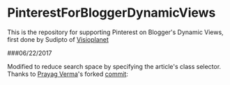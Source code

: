 PinterestForBloggerDynamicViews
===============================

This is the repository for supporting Pinterest on Blogger's Dynamic Views, first done by Sudipto of [Visioplanet](http://visioplanet.org)

###06/22/2017

Modified to reduce search space by specifying the article's class selector. Thanks to [Prayag Verma](https://github.com/pra85)'s forked [commit](https://github.com/pra85/PinterestForBloggerDynamicViews/commit/d7e49a1718e256f428b900986eaaeef3531141c6): 
